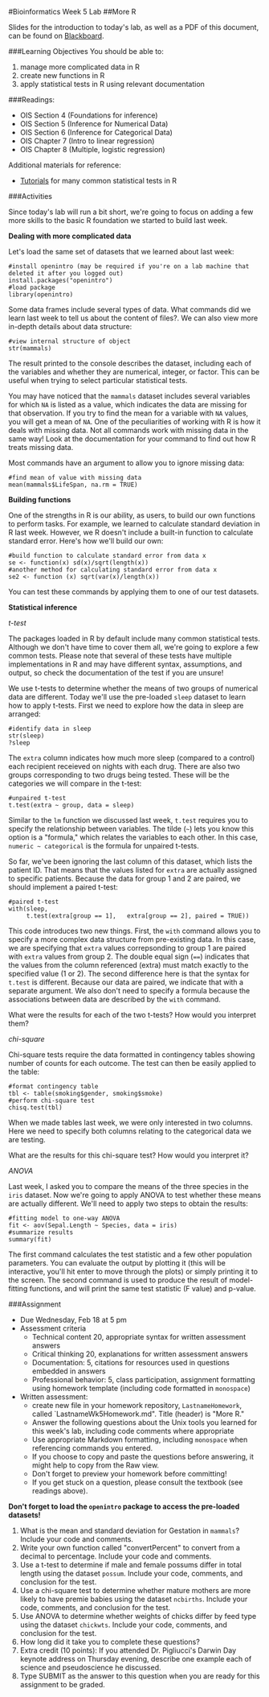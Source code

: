 #Bioinformatics Week 5 Lab
##More R

Slides for the introduction to today's lab, as well as a PDF of this document, can be found on [Blackboard](http://blackboard.uttyler.edu).

###Learning Objectives
You should be able to:

1. manage more complicated data in R
2. create new functions in R
3. apply statistical tests in R using relevant documentation

###Readings:
* OIS Section 4 (Foundations for inference)
* OIS Section 5 (Inference for Numerical Data)
* OIS Section 6 (Inference for Categorical Data)
* OIS Chapter 7 (Intro to linear regression)
* OIS Chapter 8 (Multiple, logistic regression)

Additional materials for reference:
* [Tutorials](http://ww2.coastal.edu/kingw/statistics/R-tutorials/index.html) for many common statistical tests in R

###Activities

Since today's lab will run a bit short, we're going to focus on adding a few more skills to the basic R foundation we started to build last week.

**Dealing with more complicated data**

Let's load the same set of datasets that we learned about last week:

```
#install openintro (may be required if you're on a lab machine that deleted it after you logged out)
install.packages("openintro")
#load package
library(openintro)
```

Some data frames include several types of data. What commands did we learn last week to tell us about the content of files?. We can also view more in-depth details about data structure:

```
#view internal structure of object
str(mammals)
```

The result printed to the console describes the dataset, including each of the variables and whether they are numerical, integer, or factor. This can be useful when trying to select particular statistical tests.

You may have noticed that the `mammals` dataset includes several variables for which `NA` is listed as a value, which indicates the data are missing for that observation. If you try to find the mean for a variable with `NA` values, you will get a mean of `NA`. One of the peculiarities of working with R is how it deals with missing data. Not all commands work with missing data in the same way! Look at the documentation for your command to find out how R treats missing data. 

Most commands have an argument to allow you to ignore missing data:

```
#find mean of value with missing data
mean(mammals$LifeSpan, na.rm = TRUE)
```

**Building functions**

One of the strengths in R is our ability, as users, to build our own functions to perform tasks. For example, we learned to calculate standard deviation in R last week. However, we R doesn't include a built-in function to calculate standard error. Here's how we'll build our own:

```
#build function to calculate standard error from data x
se <- function(x) sd(x)/sqrt(length(x))
#another method for calculating standard error from data x
se2 <- function (x) sqrt(var(x)/length(x))
```

You can test these commands by applying them to one of our test datasets.

**Statistical inference**

*t-test*

The packages loaded in R by default include many common statistical tests. Although we don't have time to cover them all, we're going to explore a few common tests. Please note that several of these tests have multiple implementations in R and may have different syntax, assumptions, and output, so check the documentation of the test if you are unsure!

We use t-tests to determine whether the means of two groups of numerical data are different. Today we'll use the pre-loaded `sleep` dataset to learn how to apply t-tests. First we need to explore how the data in sleep are arranged:

```
#identify data in sleep
str(sleep)
?sleep
```

The `extra` column indicates how much more sleep (compared to a control) each recipient receieved on nights with each drug. There are also two groups corresponding to two drugs being tested.  These will be the categories we will compare in the t-test:

```
#unpaired t-test
t.test(extra ~ group, data = sleep)
```

Similar to the `lm` function we discussed last week, `t.test` requires you to specify the relationship between variables. The tilde (`~`) lets you know this option is a "formula," which relates the variables to each other. In this case, `numeric ~ categorical` is the formula for unpaired t-tests.

So far, we've been ignoring the last column of this dataset, which lists the patient ID. That means that the values listed for `extra` are actually assigned to specific patients. Because the data for group 1 and 2 are paired, we should implement a paired t-test:

```
#paired t-test
with(sleep,
     t.test(extra[group == 1],   extra[group == 2], paired = TRUE))
```

This code introduces two new things. First, the `with` command allows you to specify a more complex data structure from pre-existing data. In this case, we are specifying that `extra` values correpsonding to group 1 are paired with `extra` values from group 2. The double equal sign (`==`) indicates that the values from the column referenced (extra) must match exactly to the specified value (1 or 2). The second difference here is that the syntax for `t.test` is different. Because our data are paired, we indicate that with a separate argument. We also don't need to specify a formula because the associations between data are described by the `with` command.

What were the results for each of the two t-tests? How would you interpret them?

*chi-square*

Chi-square tests require the data formatted in contingency tables showing number of counts for each outcome. The test can then be easily applied to the table:

```
#format contingency table
tbl <- table(smoking$gender, smoking$smoke)
#perform chi-square test
chisq.test(tbl)
```

When we made tables last week, we were only interested in two columns. Here we need to specify both columns relating to the categorical data we are testing. 

What are the results for this chi-square test? How would you interpret it?

*ANOVA* 

Last week, I asked you to compare the means of the three species in the `iris` dataset. Now we're going to apply ANOVA to test whether these means are actually different. We'll need to apply two steps to obtain the results:

```
#fitting model to one-way ANOVA
fit <- aov(Sepal.Length ~ Species, data = iris)
#summarize results
summary(fit)
```

The first command calculates the test statistic and a few other population parameters. You can evaluate the output by plotting it (this will be interactive, you'll hit enter to move through the plots) or simply printing it to the screen. The second command is used to produce the result of model-fitting functions, and will print the same test statistic (F value) and p-value. 

###Assignment
* Due Wednesday, Feb 18 at 5 pm
* Assessment criteria
	* Technical content 20, appropriate syntax for written assessment answers
	* Critical thinking 20, explanations for written assessment answers
	* Documentation: 5, citations for resources used in questions embedded in answers
	* Professional behavior: 5, class participation, assignment formatting using homework template (including code formatted in `monospace`)
* Written assessment: 
	* create new file in your homework repository, `LastnameHomework`, called `LastnameWk5Homework.md". Title (header) is "More R." 
	* Answer the following questions about the Unix tools you learned for this week's lab, including code comments where appropriate 				
	* Use appropriate Markdown formatting, including `monospace` when referencing commands you entered. 
	* If you choose to copy and paste the questions before answering, it might help to copy from the Raw view. 
	* Don't forget to preview your homework before committing! 
	* If you get stuck on a question, please consult the textbook (see readings above).

**Don't forget to load the `openintro` package to access the pre-loaded datasets!**

1. What is the mean and standard deviation for Gestation in `mammals`? Include your code and comments.
2. Write your own function called "convertPercent" to convert from a decimal to percentage. Include your code and comments.
3. Use a t-test to determine if male and female possums differ in total length using the dataset `possum`. Include your code, comments, and conclusion for the test.
4. Use a chi-square test to determine whether mature mothers are more likely to have premie babies using the dataset `ncbirths`. Include your code, comments, and conclusion for the test.
5. Use ANOVA to determine whether weights of chicks differ by feed type using the dataset `chickwts`. Include your code, comments, and conclusion for the test.
6. How long did it take you to complete these questions?
7. Extra credit (10 points): If you attended Dr. Pigliucci's Darwin Day keynote address on Thursday evening, describe one example each of science and pseudoscience he discussed.
8. Type SUBMIT as the answer to this question when you are ready for this assignment to be graded.
